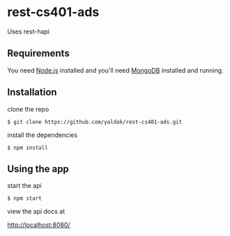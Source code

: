 # rest-cs401-ads
Uses rest-hapi

## Requirements

You need [Node.js](https://nodejs.org/en/) installed and you'll need [MongoDB](https://docs.mongodb.com/manual/installation/) installed and running.

## Installation

clone the repo
```
$ git clone https://github.com/yaldak/rest-cs401-ads.git
```

install the dependencies
```
$ npm install
```

## Using the app

start the api
```
$ npm start
```

view the api docs at 

[http://localhost:8080/](http://localhost:8080/)


